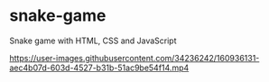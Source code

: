 # snake-game
Snake game with HTML, CSS and JavaScript

https://user-images.githubusercontent.com/34236242/160936131-aec4b07d-603d-4527-b31b-51ac9be54f14.mp4

